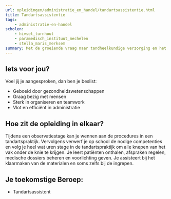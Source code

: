 ```yaml
---
url: opleidingen/administratie_en_handel/tandartsassistentie.html
title: Tandartsassistentie
tags:
	- administratie-en-handel
scholen:
    - hivset_turnhout
    - paramedisch_instituut_mechelen
    - stella_maris_merksem
summary: Met de groeiende vraag naar tandheelkundige verzorging en het dalend aantal tandartsen in ons land is een gekwalificeerde tandartsassistent geen overbodige luxe in de tandartspraktijk. Integendeel, de tandartsassistent kan de tandarts bijstaan bij de voorbereiding en uitvoering van de behandeling en ondersteunt hem zowel op administratief, informatief als logistiek niveau.
---
```


## Iets voor jou?

Voel jij je aangesproken, dan ben je beslist:

* Geboeid door gezondheidswetenschappen
* Graag bezig met mensen
* Sterk in organiseren en teamwork
* Vlot en efficiënt in administratie

## Hoe zit de opleiding in elkaar?

Tijdens een observatiestage kan je wennen aan de procedures in een tandartspraktijk. Vervolgens verwerf je op school de nodige competenties en volg je heel wat uren stage in de tandartspraktijk om alle knepen van het vak onder de knie te krijgen. Je leert patiënten onthalen, afspraken regelen, medische dossiers beheren en voorlichting geven. Je assisteert bij het klaarmaken van de materialen en soms zelfs bij de ingrepen.

## Je toekomstige Beroep:

* Tandartsassistent